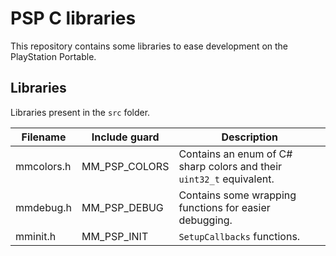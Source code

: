 # PSP C libraries
This repository contains some libraries to ease development on the PlayStation Portable.

## Libraries

Libraries present in the `src` folder.

|Filename|Include guard|Description|
|---|---|---|
|mmcolors.h |MM_PSP_COLORS |Contains an enum of C# sharp colors and their `uint32_t` equivalent. |
|mmdebug.h |MM_PSP_DEBUG |Contains some wrapping functions for easier debugging. |
|mminit.h |MM_PSP_INIT |`SetupCallbacks` functions.  |